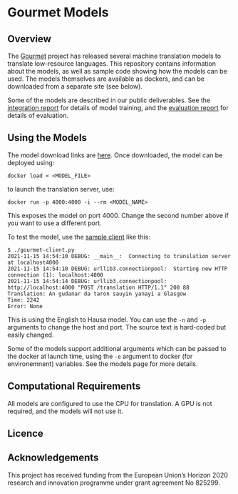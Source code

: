 # Gourmet Models

## Overview
The [Gourmet](https://gourmet-project.eu) project has released several machine translation models to translate low-resource languages. This repository
contains information about the models, as well as sample code showing how the models can be used. The models themselves are available as dockers, and
can be downloaded from a separate site (see below).

Some of the models are described in our public deliverables. See the [integration report](https://gourmet-project.eu/wp-content/uploads/2020/07/GoURMET_D5_3_Initial_Integration_Report.pdf) for details of model training, and the [evaluation report](https://gourmet-project.eu/wp-content/uploads/2020/07/GoURMET_D5_4___Initial_Evaluation-2.pdf) for details of evaluation. 


## Using the Models

The model download links are [here](https://github.com/EdinburghNLP/gourmet-models/blob/main/models.md). Once downloaded, the model
can be deployed using:
```
docker load < <MODEL_FILE>
```
to launch the translation server, use:

```
docker run -p 4000:4000 -i --rm <MODEL_NAME>
```
This exposes the model on port 4000. Change the second number above if you want to use a different port.

To test the model, use the [sample client](https://github.com/EdinburghNLP/gourmet-models/blob/main/sample-client/gourmet-client.py) like this:

```
$ ./gourmet-client.py 
2021-11-15 14:54:10 DEBUG: __main__:  Connecting to translation server at localhost4000
2021-11-15 14:54:10 DEBUG: urllib3.connectionpool:  Starting new HTTP connection (1): localhost:4000
2021-11-15 14:54:14 DEBUG: urllib3.connectionpool:  http://localhost:4000 "POST /translation HTTP/1.1" 200 88
Translation: An gudanar da taron sauyin yanayi a Glasgow
Time: 2242
Error: None
```
This is using the English to Hausa model. You can use the `-n` and `-p` arguments to change the host and port. The source text is hard-coded but easily changed.

Some of the models support additional arguments which can be passed to the docker at launch time, using the `-e` argument to docker (for environemnent) variables. See the models page for more details.

## Computational Requirements
All models are configured to use the CPU for translation. A GPU is not required, and the models will not use it.

## Licence


## Acknowledgements
This project has received funding from the European Union’s Horizon 2020 research and innovation programme under grant agreement No 825299.


